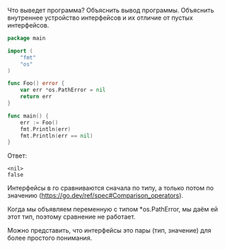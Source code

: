 Что выведет программа? Объяснить вывод программы. Объяснить внутреннее устройство интерфейсов и их отличие от пустых интерфейсов.

```go
package main

import (
	"fmt"
	"os"
)

func Foo() error {
	var err *os.PathError = nil
	return err
}

func main() {
	err := Foo()
	fmt.Println(err)
	fmt.Println(err == nil)
}
```

Ответ:
```
<nil>
false
```

Интерфейсы в го сравниваются сначала по типу, а только потом по значению (https://go.dev/ref/spec#Comparison_operators).

Когда мы объявляем переменную с типом *os.PathError, мы даём ей этот тип, поэтому сравнение не работает.

Можно представить, что интерфейсы это пары (тип, значение) для более простого понимания.

